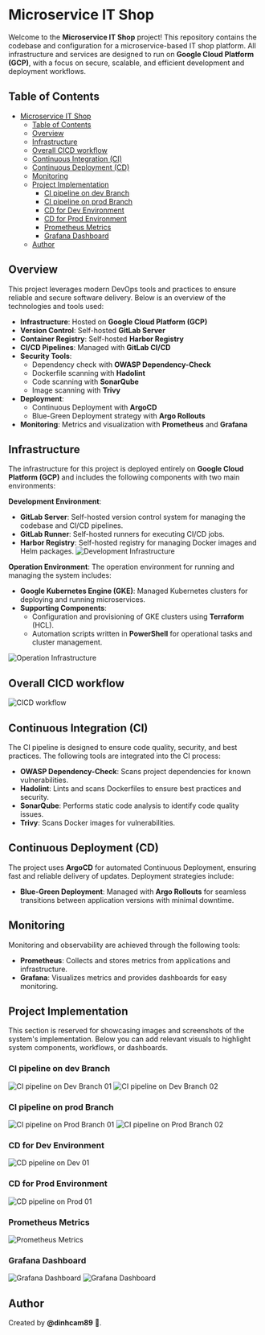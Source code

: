 # Microservice IT Shop

Welcome to the **Microservice IT Shop** project! This repository contains the codebase and configuration for a microservice-based IT shop platform. All infrastructure and services are designed to run on **Google Cloud Platform (GCP)**, with a focus on secure, scalable, and efficient development and deployment workflows.

## Table of Contents

- [Microservice IT Shop](#microservice-it-shop)
  - [Table of Contents](#table-of-contents)
  - [Overview](#overview)
  - [Infrastructure](#infrastructure)
  - [Overall CICD workflow](#overall-cicd-workflow)
  - [Continuous Integration (CI)](#continuous-integration-ci)
  - [Continuous Deployment (CD)](#continuous-deployment-cd)
  - [Monitoring](#monitoring)
  - [Project Implementation](#project-implementation)
    - [CI pipeline on dev Branch](#ci-pipeline-on-dev-branch)
    - [CI pipeline on prod Branch](#ci-pipeline-on-prod-branch)
    - [CD for Dev Environment](#cd-for-dev-environment)
    - [CD for Prod Environment](#cd-for-prod-environment)
    - [Prometheus Metrics](#prometheus-metrics)
    - [Grafana Dashboard](#grafana-dashboard)
  - [Author](#author)

## Overview

This project leverages modern DevOps tools and practices to ensure reliable and secure software delivery. Below is an overview of the technologies and tools used:

- **Infrastructure**: Hosted on **Google Cloud Platform (GCP)**
- **Version Control**: Self-hosted **GitLab Server**
- **Container Registry**: Self-hosted **Harbor Registry**
- **CI/CD Pipelines**: Managed with **GitLab CI/CD**
- **Security Tools**:
  - Dependency check with **OWASP Dependency-Check**
  - Dockerfile scanning with **Hadolint**
  - Code scanning with **SonarQube**
  - Image scanning with **Trivy**
- **Deployment**:
  - Continuous Deployment with **ArgoCD**
  - Blue-Green Deployment strategy with **Argo Rollouts**
- **Monitoring**: Metrics and visualization with **Prometheus** and **Grafana**

## Infrastructure

The infrastructure for this project is deployed entirely on **Google Cloud Platform (GCP)** and includes the following components with two main environments:

**Development Environment**:
  - **GitLab Server**: Self-hosted version control system for managing the codebase and CI/CD pipelines.
  - **GitLab Runner**: Self-hosted runners for executing CI/CD jobs.
  - **Harbor Registry**: Self-hosted registry for managing Docker images and Helm packages.
![Development Infrastructure](resources/SystemArchitecture_DevelopmentENV.PNG)

**Operation Environment**:
The operation environment for running and managing the system includes:
- **Google Kubernetes Engine (GKE)**: Managed Kubernetes clusters for deploying and running microservices.
- **Supporting Components**:
  - Configuration and provisioning of GKE clusters using **Terraform** (HCL).
  - Automation scripts written in **PowerShell** for operational tasks and cluster management.

![Operation Infrastructure](resources/SystemArchitecture_OperationENV.PNG)

## Overall CICD workflow
![CICD workflow](resources/CICD_Workflow.PNG)

## Continuous Integration (CI)

The CI pipeline is designed to ensure code quality, security, and best practices. The following tools are integrated into the CI process:

- **OWASP Dependency-Check**: Scans project dependencies for known vulnerabilities.
- **Hadolint**: Lints and scans Dockerfiles to ensure best practices and security.
- **SonarQube**: Performs static code analysis to identify code quality issues.
- **Trivy**: Scans Docker images for vulnerabilities.

## Continuous Deployment (CD)

The project uses **ArgoCD** for automated Continuous Deployment, ensuring fast and reliable delivery of updates. Deployment strategies include:

- **Blue-Green Deployment**: Managed with **Argo Rollouts** for seamless transitions between application versions with minimal downtime.

## Monitoring

Monitoring and observability are achieved through the following tools:

- **Prometheus**: Collects and stores metrics from applications and infrastructure.
- **Grafana**: Visualizes metrics and provides dashboards for easy monitoring.

## Project Implementation

This section is reserved for showcasing images and screenshots of the system's implementation. Below you can add relevant visuals to highlight system components, workflows, or dashboards.

### CI pipeline on dev Branch
![CI pipeline on Dev Branch 01](resources/ci-dev_branch.PNG)
![CI pipeline on Dev Branch 02](resources/ci02-dev_branch.PNG)

### CI pipeline on prod Branch
![CI pipeline on Prod Branch 01](resources/ci-prod_branch01.png)
![CI pipeline on Prod Branch 02](resources/ci-prod_branch02.png)

### CD for Dev Environment
![CD pipeline on Dev 01](resources/cd-argocd.png)

### CD for Prod Environment
![CD pipeline on Prod 01](resources/cd-prod.png)

### Prometheus Metrics
![Prometheus Metrics](resources/monitor-01.PNG)

### Grafana Dashboard
![Grafana Dashboard](resources/monitor-02.PNG)
![Grafana Dashboard](resources/monitor-03.PNG)

## Author

Created by **@dinhcam89** 🚀.
